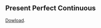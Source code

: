 ## Present Perfect Continuous

[Dowload](https://study.softculture.cc/img/ENA_10/Pres%20Perf%20Cont.pdf).